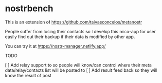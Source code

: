 # nostrbench

This is an extension of https://github.com/talvasconcelos/metanostr

People suffer from losing their contacts so I develop this mico-app for user easily find out their backup if their data is modified by other app.

You can try it at https://nostr-manager.netlify.app/

TODO

[ ] Add relay support to so people will know/can control where their meta data/relay/contacts list will be posted to
[ ] Add result feed back so they will know the result of post
